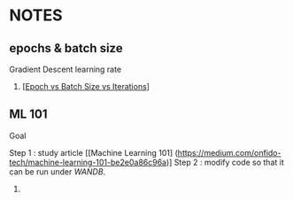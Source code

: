 
# NOTES

## epochs & batch size

Gradient Descent
learning rate

1. [[Epoch vs Batch Size vs Iterations](https://towardsdatascience.com/epoch-vs-iterations-vs-batch-size-4dfb9c7ce9c9)]

## ML 101

Goal

Step 1 : study article [[Machine Learning 101] (https://medium.com/onfido-tech/machine-learning-101-be2e0a86c96a)]
Step 2 : modify code so that it can be run under *WANDB*.

1. 
